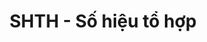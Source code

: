 ---
layout: post
title:  "SHTH - Số hiệu tổ hợp"
categories: [bignum, math]
code: SHTH
src: SHTH.cpp
---